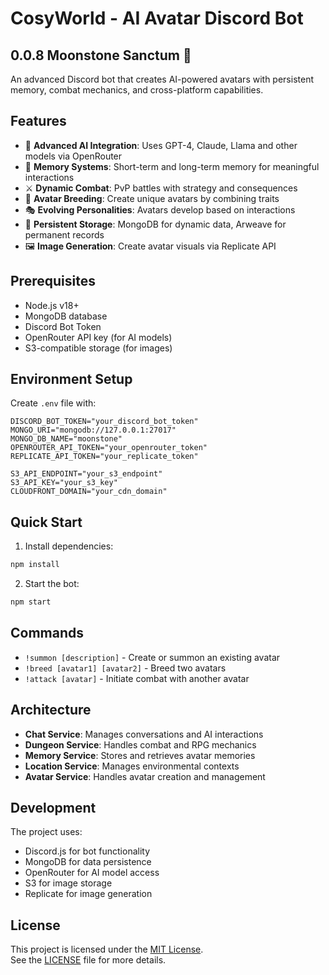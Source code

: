 # CosyWorld - AI Avatar Discord Bot

## 0.0.8 Moonstone Sanctum 🌟

An advanced Discord bot that creates AI-powered avatars with persistent memory, combat mechanics, and cross-platform capabilities.

## Features

- 🤖 **Advanced AI Integration**: Uses GPT-4, Claude, Llama and other models via OpenRouter
- 🧠 **Memory Systems**: Short-term and long-term memory for meaningful interactions
- ⚔️ **Dynamic Combat**: PvP battles with strategy and consequences
- 🧬 **Avatar Breeding**: Create unique avatars by combining traits
- 🎭 **Evolving Personalities**: Avatars develop based on interactions
- 💾 **Persistent Storage**: MongoDB for dynamic data, Arweave for permanent records
- 🖼️ **Image Generation**: Create avatar visuals via Replicate API

## Prerequisites

- Node.js v18+
- MongoDB database
- Discord Bot Token
- OpenRouter API key (for AI models)
- S3-compatible storage (for images)

## Environment Setup

Create `.env` file with:

```env
DISCORD_BOT_TOKEN="your_discord_bot_token"
MONGO_URI="mongodb://127.0.0.1:27017"
MONGO_DB_NAME="moonstone"
OPENROUTER_API_TOKEN="your_openrouter_token"
REPLICATE_API_TOKEN="your_replicate_token"

S3_API_ENDPOINT="your_s3_endpoint"
S3_API_KEY="your_s3_key"
CLOUDFRONT_DOMAIN="your_cdn_domain"
```

## Quick Start

1. Install dependencies:
```bash
npm install
```

2. Start the bot:
```bash
npm start
```

## Commands

- `!summon [description]` - Create or summon an existing avatar
- `!breed [avatar1] [avatar2]` - Breed two avatars
- `!attack [avatar]` - Initiate combat with another avatar

## Architecture

- **Chat Service**: Manages conversations and AI interactions
- **Dungeon Service**: Handles combat and RPG mechanics
- **Memory Service**: Stores and retrieves avatar memories
- **Location Service**: Manages environmental contexts
- **Avatar Service**: Handles avatar creation and management

## Development

The project uses:
- Discord.js for bot functionality
- MongoDB for data persistence
- OpenRouter for AI model access
- S3 for image storage
- Replicate for image generation

## License

This project is licensed under the [MIT License](LICENSE).  
See the [LICENSE](LICENSE) file for more details.
